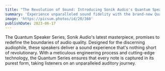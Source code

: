 ```yaml
---
title: "The Revolution of Sound: Introducing Sonik Audio's Quantum Speaker Series"
summary: 'Experience unparalleled sound fidelity with the brand-new Quantum Speaker Series.'
image: 'https://picsum.photos/id/20/360'
publishDate: 2023-06-17
---
```


The Quantum Speaker Series, Sonik Audio's latest masterpiece, promises to redefine the boundaries of audio quality. Designed for the discerning audiophile, these speakers deliver a sound experience that's nothing short of revolutionary. With a meticulous engineering process and cutting-edge technology, the Quantum Series ensures that every note is captured in its purest form, taking listeners on an unparalleled auditory journey.
